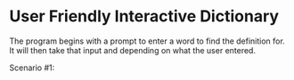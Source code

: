 # User Friendly Interactive Dictionary

The program begins with a prompt to enter a word to find the definition for. It will then take that input and depending on what the user entered.

Scenario #1:


